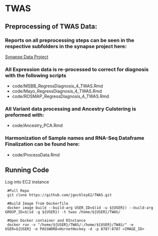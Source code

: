# TWAS
## Preprocessing of TWAS Data:

### Reports on all preprocessing steps can be seen in the respective subfolders in the synapse project here:
[Synapse Data Project](https://www.synapse.org/#!Synapse:syn18936948/files/)

### All Expression data is re-processed to correct for diagnosis with the following scripts
* code/MSBB_RegressDiagnosis_4_TWAS.Rmd
* code/Mayo_RegressDiagnosis_4_TWAS.Rmd
* code/ROSMAP_RegressDiagnosis_4_TWAS.Rmd

### All Variant data processing and Ancestry Culstering is preformed with:
* code/Ancestry_PCA.Rmd

### Harmonization of Sample names and RNA-Seq Dataframe Finalization can be found here:
* code/ProcessData.Rmd

## Running Code

Log into EC2 instance
```{bash}
 #Pull Repo
 git clone https://github.com/jgockley62/TWAS.git
 
 #Build Image from Dockerfile
 docker image build --build-arg USER_ID=$(id -u ${USER}) --build-arg GROUP_ID=$(id -g ${USER}) -t twas /home/${USER}/TWAS/
 
 #Open Docker container and RInstance
 docker run -v "/home/${USER}/TWAS/:/home/${USER}/TWAS/" -e USER=${USER} -e PASSWORD=HornetHockey -d -p 8787:8787 <IMAGE_ID>
```
